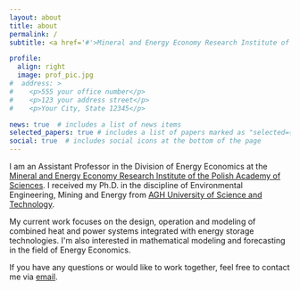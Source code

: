```yaml
---
layout: about
title: about
permalink: /
subtitle: <a href='#'>Mineral and Energy Economy Research Institute of the Polish Academy of Sciences</a>

profile:
  align: right
  image: prof_pic.jpg
#  address: >
#    <p>555 your office number</p>
#    <p>123 your address street</p>
#    <p>Your City, State 12345</p>

news: true  # includes a list of news items
selected_papers: true # includes a list of papers marked as "selected={true}"
social: true  # includes social icons at the bottom of the page
---
```


I am an Assistant Professor in the Division of Energy Economics at the [Mineral and Energy Economy Research Institute of the Polish Academy of Sciences](https://min-pan.krakow.pl/en/). I received my Ph.D. in the discipline of Environmental Engineering, Mining and Energy from [AGH University of Science and Technology](https://www.agh.edu.pl/en/university/).

My current work focuses on the design, operation and modeling of combined heat and power systems integrated with energy storage technologies. I'm also interested in mathematical modeling and forecasting in the field of Energy Economics.

If you have any questions or would like to work together, feel free to contact me via [email](mailto:benalcazar@min-pan.krakow.pl).

